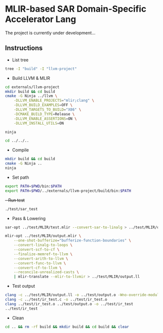 # MLIR-based SAR Domain-Specific Accelerator Lang

The project is currently under development...

## Instructions

- List tree

```bash
tree -I "build" -I "llvm-project"
```

- Build LLVM & MLIR

```bash
cd externals/llvm-project
mkdir build && cd build
cmake -G Ninja ../llvm \
    -DLLVM_ENABLE_PROJECTS="mlir;clang" \
    -DLLVM_BUILD_EXAMPLES=OFF \
    -DLLVM_TARGETS_TO_BUILD="X86" \
    -DCMAKE_BUILD_TYPE=Release \
    -DLLVM_ENABLE_ASSERTIONS=ON \
    -DLLVM_INSTALL_UTILS=ON

ninja

cd ../../..
```

- Compile

```bash
mkdir build && cd build
cmake -G Ninja ..
ninja
```

- Set path

```bash
export PATH=$PWD/bin:$PATH
export PATH=$PWD/../externals/llvm-project/build/bin:$PATH
```

~~- Run test~~

```bash
./test/sar_test
```

- Pass & Lowering

```bash
sar-opt ../test/MLIR/test.mlir --convert-sar-to-linalg > ../test/MLIR/output.mlir

mlir-opt ../test/MLIR/output.mlir \
    --one-shot-bufferize="bufferize-function-boundaries" \
    --convert-linalg-to-loops \
    --convert-scf-to-cf \
    --finalize-memref-to-llvm \
    --convert-arith-to-llvm \
    --convert-func-to-llvm \
    --convert-cf-to-llvm \
    --reconcile-unrealized-casts \
    | mlir-translate --mlir-to-llvmir > ../test/MLIR/output.ll
```

- Test output

```bash
clang -c ../test/MLIR/output.ll -o ../test/output.o -Wno-override-module
clang -c ../test/ir_test.c -o ../test/ir_test.o
clang ../test/ir_test.o ../test/output.o -o ../test/ir_test
../test/ir_test
```

- Clean

```bash
cd .. && rm -rf build && mkdir build && cd build && clear
```
